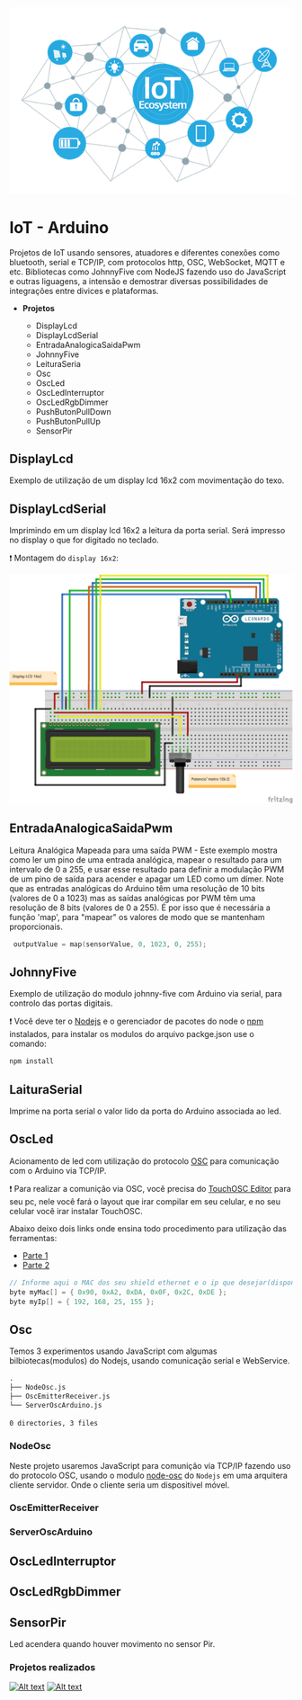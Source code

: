 
![alt text](https://github.com/houstonsantos/Arduino/blob/master/img/iot.png "Logo Title Text 2")


 # IoT - Arduino
   
Projetos de IoT usando sensores, atuadores e diferentes conexões como bluetooth, serial e TCP/IP, com protocolos http, OSC, WebSocket, MQTT e etc. Bibliotecas como JohnnyFive com NodeJS fazendo uso do JavaScript e outras liguagens, a intensão e demostrar diversas possibilidades de integrações entre divices e plataformas.


* **Projetos** 

    * DisplayLcd 
    * DisplayLcdSerial
    * EntradaAnalogicaSaidaPwm
    * JohnnyFive
    * LeituraSeria
    * Osc
    * OscLed
    * OscLedInterruptor
    * OscLedRgbDimmer
    * PushButonPullDown
    * PushButonPullUp
    * SensorPir

## DisplayLcd

Exemplo de utilização de um display lcd 16x2 com movimentação do texo.


## DisplayLcdSerial

Imprimindo em um display lcd 16x2 a leitura da porta serial. Será impresso no display o que for digitado no teclado. 

❗️ Montagem do ```display 16x2```:

![alt text](https://github.com/houstonsantos/Arduino/blob/master/img/display.png "Display")


## EntradaAnalogicaSaidaPwm

Leitura Analógica Mapeada para uma saída PWM - Este exemplo mostra como ler um pino de uma entrada analógica, mapear 
o resultado para um intervalo de 0 a 255, e usar esse resultado para definir a modulação PWM de um pino de saída 
para acender e apagar um LED como um dímer. Note que as entradas analógicas do Arduino têm uma resolução de 10 bits	
(valores de 0 a 1023) mas as saídas analógicas por PWM têm uma resolução de 8 bits (valores de 0 a 255). É por isso 
que é necessária a função 'map', para "mapear" os valores de modo que se mantenham proporcionais.

```C++
 outputValue = map(sensorValue, 0, 1023, 0, 255);
 ```

 ## JohnnyFive

Exemplo de utilização do modulo johnny-five com Arduino via serial, para controlo das portas digitais. 

❗️ Você deve ter o [Nodejs](https://nodejs.org/en/) e o gerenciador de pacotes do node o [npm](https://www.npmjs.com/) instalados, para instalar os modulos do arquivo packge.json use o comando:

 ```javascript
 npm install
 ```

 ## LaituraSerial

 Imprime na porta serial o valor lido da porta do Arduino associada ao led.


## OscLed

Acionamento de led com utilização do protocolo [OSC](https://es.wikipedia.org/wiki/OpenSound_Control) para comunicação com o Arduino via TCP/IP. 

❗️ Para realizar a comunição via OSC, você precisa do [TouchOSC Editor](https://hexler.net/software/touchosc) para seu pc, nele você fará o layout que irar compilar em seu celular, e no seu celular você irar instalar TouchOSC.

Abaixo deixo dois links onde ensina todo procedimento para utilização das ferramentas:
- [Parte 1](http://blog.eletronlivre.com.br/search?updated-max=2012-12-23T06:07:00-08:00&max-results=7)
- [Parte 2](http://blog.eletronlivre.com.br/2012/12/automacao-residencial-com-arduino-na.html)

```C++
// Informe aqui o MAC dos seu shield ethernet e o ip que desejar(disponivél) na faixa de sua rede.
byte myMac[] = { 0x90, 0xA2, 0xDA, 0x0F, 0x2C, 0xDE };				
byte myIp[] = { 192, 168, 25, 155 };
```


## Osc

Temos 3 experimentos usando JavaScript com algumas bilbiotecas(modulos) do Nodejs, usando comunicação serial e WebService. 

```
.
├── NodeOsc.js
├── OscEmitterReceiver.js
└── ServerOscArduino.js

0 directories, 3 files
```

### NodeOsc

Neste projeto usaremos JavaScript para comunição via TCP/IP fazendo uso do protocolo OSC, usando o modulo [node-osc](https://libraries.io/npm/node-osc) do ``Nodejs`` em uma arquitera cliente servidor. Onde o cliente seria um dispositivel móvel.


### OscEmitterReceiver


### ServerOscArduino


## OscLedInterruptor
## OscLedRgbDimmer
## SensorPir

Led acendera quando houver movimento no sensor Pir. 










<h3>Projetos realizados</h3>

[![Alt text](https://i.ytimg.com/vi/bxiT6m4V0zQ/hqdefault.jpg?sqp=-oaymwEXCNACELwBSFryq4qpAwkIARUAAIhCGAE=&rs=AOn4CLAAS1DTp2p8pIziuU-4SzAAVMacMw)](https://www.youtube.com/watch?v=bxiT6m4V0zQ&list=PLB3JsvtYkUUsx2X43MCU6g3JFl168cwRX)             [![Alt text](https://i.ytimg.com/vi/eRzkdTaYYJM/hqdefault.jpg?sqp=-oaymwEZCNACELwBSFXyq4qpAwsIARUAAIhCGAFwAQ==&rs=AOn4CLAmyjIfCawxpc4xU8EF_3RDss9i3g)](https://www.youtube.com/watch?v=eRzkdTaYYJM&list=PLB3JsvtYkUUsx2X43MCU6g3JFl168cwRX&index=3&t=0s)







